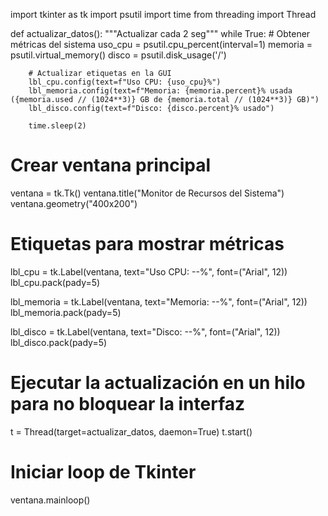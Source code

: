 import tkinter as tk
import psutil
import time
from threading import Thread

def actualizar_datos():
    """Actualizar cada 2 seg"""
    while True:
        # Obtener métricas del sistema
        uso_cpu = psutil.cpu_percent(interval=1)
        memoria = psutil.virtual_memory()
        disco = psutil.disk_usage('/')

        # Actualizar etiquetas en la GUI
        lbl_cpu.config(text=f"Uso CPU: {uso_cpu}%")
        lbl_memoria.config(text=f"Memoria: {memoria.percent}% usada ({memoria.used // (1024**3)} GB de {memoria.total // (1024**3)} GB)")
        lbl_disco.config(text=f"Disco: {disco.percent}% usado")

        time.sleep(2)

# Crear ventana principal
ventana = tk.Tk()
ventana.title("Monitor de Recursos del Sistema")
ventana.geometry("400x200")

# Etiquetas para mostrar métricas
lbl_cpu = tk.Label(ventana, text="Uso CPU: --%", font=("Arial", 12))
lbl_cpu.pack(pady=5)

lbl_memoria = tk.Label(ventana, text="Memoria: --%", font=("Arial", 12))
lbl_memoria.pack(pady=5)

lbl_disco = tk.Label(ventana, text="Disco: --%", font=("Arial", 12))
lbl_disco.pack(pady=5)

# Ejecutar la actualización en un hilo para no bloquear la interfaz
t = Thread(target=actualizar_datos, daemon=True)
t.start()

# Iniciar loop de Tkinter
ventana.mainloop()
